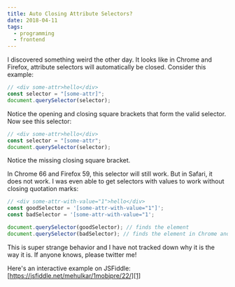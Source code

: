 ```yaml
---
title: Auto Closing Attribute Selectors?
date: 2018-04-11
tags:
  - programming
  - frontend
---
```


I discovered something weird the other day. It looks like in Chrome and Firefox, attribute
selectors will automatically be closed. Consider this example:

```js
// <div some-attr>hello</div>
const selector = "[some-attr]";
document.querySelector(selector);
```

Notice the opening and closing square brackets that form the valid selector. Now see this selector:

```js
// <div some-attr>hello</div>
const selector = "[some-attr";
document.querySelector(selector);
```

Notice the missing closing square bracket.

In Chrome 66 and Firefox 59, this selector will still work. But in Safari, it does not work.
I was even able to get selectors with values to work without closing quotation marks:

```js
// <div some-attr-with-value="1">hello</div>
const goodSelector = '[some-attr-with-value="1"]';
const badSelector = '[some-attr-with-value="1';

document.querySelector(goodSelector); // finds the element
document.querySelector(badSelector); // finds the element in Chrome and Firefox, but not Safari
```

This is super strange behavior and I have not tracked down why it is the way it is.
If anyone knows, please twitter me!

Here's an interactive example on JSFiddle: [https://jsfiddle.net/mehulkar/1mobjpre/22/][1]

[1]: https://jsfiddle.net/mehulkar/1mobjpre/22/
